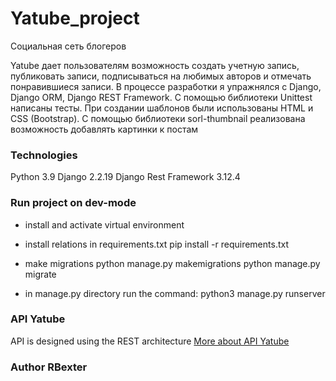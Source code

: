 # Yatube_project
Социальная сеть блогеров

Yatube дает пользователям возможность создать учетную запись, публиковать записи, подписываться на любимых авторов и отмечать понравившиеся записи.
В процессе разработки я упражнялся с Django, Django ORM, Django REST Framework. С помощью библиотеки Unittest написаны тесты. При создании шаблонов были использованы HTML и CSS (Bootstrap).
С помощью библиотеки sorl-thumbnail реализована возможность добавлять картинки к постам

### Technologies
Python 3.9
Django 2.2.19
Django Rest Framework 3.12.4

### Run project on dev-mode
- install and activate virtual environment
- install relations in requirements.txt
pip install -r requirements.txt
- make migrations
python manage.py makemigrations
python manage.py migrate

- in manage.py directory run the command:
python3 manage.py runserver

### API Yatube
API is designed using the REST architecture
[More about API Yatube](Yatube/api/README.md)

### Author RBexter